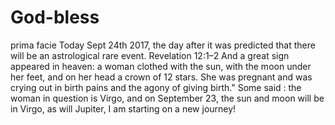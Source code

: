 # God-bless
prima facie 
Today Sept 24th 2017, the day after it was predicted that there will be an astrological rare event. 
Revelation 12:1–2 And a great sign appeared in heaven: a woman clothed with the sun, with the moon under her feet, and on her head a crown of 12 stars. She was pregnant and was crying out in birth pains and the agony of giving birth."
Some said : the woman in question is Virgo, and on September 23, the sun and moon will be in Virgo, as will Jupiter,
I am starting on a new journey!
